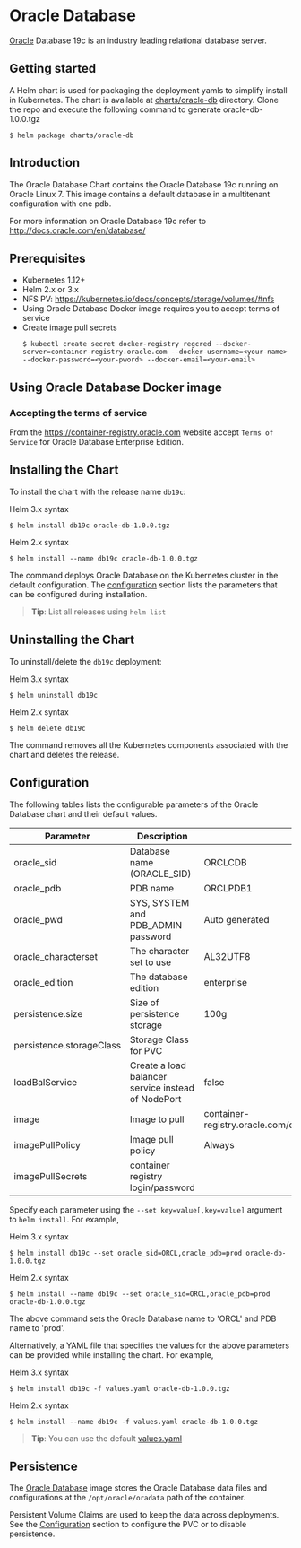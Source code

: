 # Oracle Database
[Oracle](http://www.oracle.com)
Database 19c is an industry leading relational database server.

## Getting started
A Helm chart is used for packaging the deployment yamls to simplify install in Kubernetes. The chart is available at [charts/oracle-db](./) directory.
Clone the repo and execute the following command to generate oracle-db-1.0.0.tgz
```
$ helm package charts/oracle-db
```

## Introduction

The Oracle Database Chart contains the Oracle Database 19c running on Oracle Linux 7. This image contains a default database in a multitenant configuration with one pdb.

For more information on Oracle Database 19c refer to http://docs.oracle.com/en/database/

## Prerequisites

- Kubernetes 1.12+
- Helm 2.x or 3.x
- NFS PV: https://kubernetes.io/docs/concepts/storage/volumes/#nfs
- Using Oracle Database Docker image requires you to accept terms of service
- Create image pull secrets
    ``` 
    $ kubectl create secret docker-registry regcred --docker-server=container-registry.oracle.com --docker-username=<your-name> --docker-password=<your-pword> --docker-email=<your-email>
    ```

## Using Oracle  Database Docker image
### Accepting the terms of service
From the https://container-registry.oracle.com website accept `Terms of Service` for Oracle Database Enterprise Edition.


## Installing the Chart

To install the chart with the release name `db19c`:

Helm 3.x syntax
```
$ helm install db19c oracle-db-1.0.0.tgz
```
Helm 2.x syntax
```
$ helm install --name db19c oracle-db-1.0.0.tgz
```

The command deploys Oracle Database on the Kubernetes cluster in the default configuration. The [configuration](#configuration) section lists the parameters that can be configured during installation.

> **Tip**: List all releases using `helm list`

## Uninstalling the Chart

To uninstall/delete the `db19c` deployment:

Helm 3.x syntax
```
$ helm uninstall db19c 
```
Helm 2.x syntax
```
$ helm delete db19c
```

The command removes all the Kubernetes components associated with the chart and deletes the release.

## Configuration

The following tables lists the configurable parameters of the Oracle  Database chart and their default values.

| Parameter                            | Description                                | Default                                                    |
| -------------------------------      | -------------------------------            | ---------------------------------------------------------- |
| oracle_sid                           | Database name (ORACLE_SID)                 | ORCLCDB                                                    |
| oracle_pdb                           | PDB name                                   | ORCLPDB1                                                   |
| oracle_pwd                           | SYS, SYSTEM and PDB_ADMIN password         | Auto generated                                             |
| oracle_characterset                  | The character set to use                   | AL32UTF8                                                   |
| oracle_edition                       | The database edition                       | enterprise                                                 |
| persistence.size                     | Size of persistence storage                | 100g                                                       |
| persistence.storageClass             | Storage Class for PVC                      |                                                            |
| loadBalService                       | Create a load balancer service instead of NodePort | false                                              |
| image                                | Image to pull                              | container-registry.oracle.com/database/enterprise:19.3.0.0 |
| imagePullPolicy                      | Image pull policy                          | Always                                                     |
| imagePullSecrets                     | container registry login/password          |                                                            |


Specify each parameter using the `--set key=value[,key=value]` argument to `helm install`. For example,

Helm 3.x syntax
```
$ helm install db19c --set oracle_sid=ORCL,oracle_pdb=prod oracle-db-1.0.0.tgz
```
Helm 2.x syntax
```
$ helm install --name db19c --set oracle_sid=ORCL,oracle_pdb=prod oracle-db-1.0.0.tgz
```

The above command sets  the Oracle Database name to 'ORCL' and PDB name to 'prod'.

Alternatively, a YAML file that specifies the values for the above parameters can be provided while installing the chart. For example,

Helm 3.x syntax
```
$ helm install db19c -f values.yaml oracle-db-1.0.0.tgz
```
Helm 2.x syntax
```
$ helm install --name db19c -f values.yaml oracle-db-1.0.0.tgz
```

> **Tip**: You can use the default [values.yaml](values.yaml)
 

## Persistence

The [Oracle Database](https://www.oracle.com) image stores the Oracle Database data files  and configurations at the `/opt/oracle/oradata` path of the container.

Persistent Volume Claims are used to keep the data across deployments. 
See the [Configuration](#configuration) section to configure the PVC or to disable persistence.

